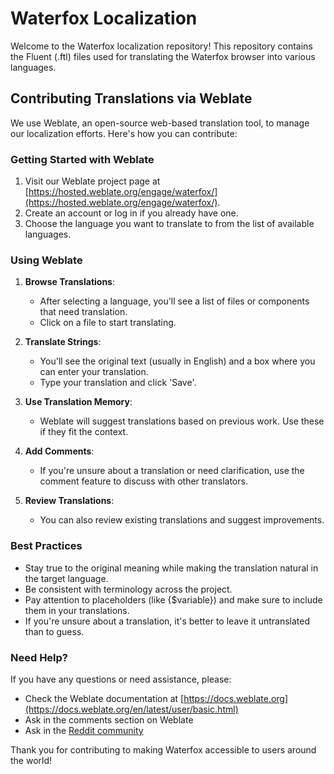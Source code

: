 # Waterfox Localization

Welcome to the Waterfox localization repository! This repository contains the Fluent (.ftl) files used for translating the Waterfox browser into various languages.

## Contributing Translations via Weblate

We use Weblate, an open-source web-based translation tool, to manage our localization efforts. Here's how you can contribute:

### Getting Started with Weblate

1. Visit our Weblate project page at [https://hosted.weblate.org/engage/waterfox/](https://hosted.weblate.org/engage/waterfox/).
2. Create an account or log in if you already have one.
3. Choose the language you want to translate to from the list of available languages.

### Using Weblate

1. **Browse Translations**:
   - After selecting a language, you'll see a list of files or components that need translation.
   - Click on a file to start translating.

2. **Translate Strings**:
   - You'll see the original text (usually in English) and a box where you can enter your translation.
   - Type your translation and click 'Save'.

3. **Use Translation Memory**:
   - Weblate will suggest translations based on previous work. Use these if they fit the context.

4. **Add Comments**:
   - If you're unsure about a translation or need clarification, use the comment feature to discuss with other translators.

5. **Review Translations**:
   - You can also review existing translations and suggest improvements.

### Best Practices

- Stay true to the original meaning while making the translation natural in the target language.
- Be consistent with terminology across the project.
- Pay attention to placeholders (like {$variable}) and make sure to include them in your translations.
- If you're unsure about a translation, it's better to leave it untranslated than to guess.

### Need Help?

If you have any questions or need assistance, please:
- Check the Weblate documentation at [https://docs.weblate.org](https://docs.weblate.org/en/latest/user/basic.html)
- Ask in the comments section on Weblate
- Ask in the [Reddit community](https://www.reddit.com/r/waterfox)

Thank you for contributing to making Waterfox accessible to users around the world!
